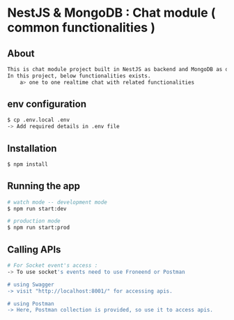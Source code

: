 # NestJS & MongoDB : Chat module ( common functionalities )

## About
```bash
This is chat module project built in NestJS as backend and MongoDB as database.
In this project, below functionalities exists.
    a> one to one realtime chat with related functionalities
```

## env configuration
```bash
$ cp .env.local .env
-> Add required details in .env file
```

## Installation
```bash
$ npm install
```

## Running the app

```bash
# watch mode -- development mode
$ npm run start:dev

# production mode
$ npm run start:prod
```

## Calling APIs

```bash
# For Socket event's access : 
-> To use socket's events need to use Froneend or Postman

# using Swagger
-> visit "http://localhost:8001/" for accessing apis.

# using Postman
-> Here, Postman collection is provided, so use it to access apis.


```
